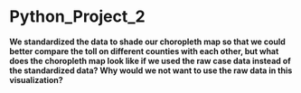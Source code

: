# Python_Project_2

__We standardized the data to shade our choropleth map so that we could better compare the toll on different counties with each other, but what does the choropleth map look like if we used the raw case data instead of the standardized data? Why would we not want to use the raw data in this visualization?__
